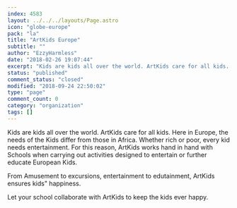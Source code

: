 ```yaml
---
index: 4583
layout: ../../../layouts/Page.astro
icon: "globe-europe"
pack: "la"
title: "ArtKids Europe"
subtitle: ""
author: "EzzyHarmless"
date: "2018-02-26 19:07:44"
excerpt: "Kids are kids all over the world. ArtKids care for all kids. Here in Europe, the needs of the Kids differ from those in Africa. Whether rich or poor, every kid needs entertainment. For this reason, ArtKids works hand in hand with Schools when carrying out activities designed to entertain or further educate European Kids."
status: "published"
comment_status: "closed"
modified: "2018-09-24 22:50:02"
type: "page"
comment_count: 0
category: "organization"
tags: []
---
```


Kids are kids all over the world. ArtKids care for all kids. Here in Europe, the needs of the Kids differ from those in Africa. Whether rich or poor, every kid needs entertainment. For this reason, ArtKids works hand in hand with Schools when carrying out activities designed to entertain or further educate European Kids.

From Amusement to excursions, entertainment to edutainment, ArtKids ensures kids" happiness.

Let your school collaborate with ArtKids to keep the kids ever happy.